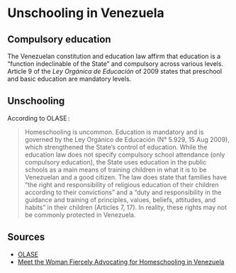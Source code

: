 # Unschooling in Venezuela

## Compulsory education

The Venezuelan constitution and education law affirm that education is a “function indeclinable of the State” and compulsory across various levels.
Article 9 of the _Ley Orgánica de Educación_ of 2009 states that preschool and basic education are mandatory levels.

## Unschooling

According to OLASE :

> Homeschooling is uncommon. Education is mandatory and is governed by the Ley Orgánico de Educación (N° 5.929, 15 Aug 2009),
> which strengthened the State’s control of education. While the education law does not specify compulsory school attendance (only compulsory education),
> the State uses education in the public schools as a main means of training children in what it is to be Venezuelan and a good citizen.
> The law does state that families have “the right and responsibility of religious education of their children according to their convictions”
> and a “duty and responsibility in the guidance and training of principles, values, beliefs, attitudes, and habits” in their children (Articles 7, 17).
> In reality, these rights may not be commonly protected in Venezuela.

## Sources

- [OLASE](https://sinescuela.org/en:venezuela:inicio)
- [Meet the Woman Fiercely Advocating for Homeschooling in Venezuela](https://hslda.org/post/meet-the-woman-fiercely-advocating-for-homeschooling-in-venezuela)
